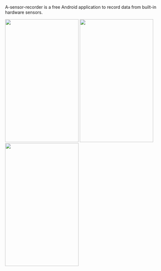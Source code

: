 A-sensor-recorder is a free Android application to record data from built-in hardware sensors.

<img src='http://a-sensor-recorder.googlecode.com/svn/trunk/etc/images/select_sensor.png' width='240' height='400'>
<img src='http://a-sensor-recorder.googlecode.com/svn/trunk/etc/images/recording.png' width='240' height='400'>
<img src='http://a-sensor-recorder.googlecode.com/svn/trunk/etc/images/csv-file.png' width='240' height='400'>